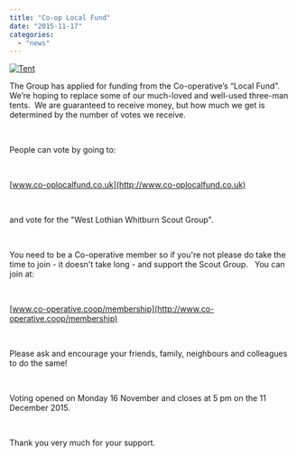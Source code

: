 ```yaml
---
title: "Co-op Local Fund"
date: "2015-11-17"
categories: 
  - "news"
---
```


[![Tent](https://7thwhitburnscouts.org.uk/wp-content/uploads/2022/01/45690-tent.jpg?w=262&h=300)](https://7thwhitburnscouts.org.uk/wp-content/uploads/2022/01/45690-tent.jpg)

The Group has applied for funding from the Co-operative’s “Local Fund”.  We’re hoping to replace some of our much-loved and well-used three-man tents.  We are guaranteed to receive money, but how much we get is determined by the number of votes we receive.

 

People can vote by going to:

 

[www.co-oplocalfund.co.uk](http://www.co-oplocalfund.co.uk)

 

and vote for the "West Lothian Whitburn Scout Group".

 

You need to be a Co-operative member so if you're not please do take the time to join - it doesn't take long - and support the Scout Group.   You can join at:

 

[www.co-operative.coop/membership](http://www.co-operative.coop/membership)

 

Please ask and encourage your friends, family, neighbours and colleagues to do the same!

 

Voting opened on Monday 16 November and closes at 5 pm on the 11 December 2015.

 

Thank you very much for your support.
